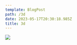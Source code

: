 ```yaml
---
template: BlogPost
path: /3d
date: 2023-05-17T20:30:18.985Z
title: 3d
---
```

![](/assets/šebet3d.jpeg)
